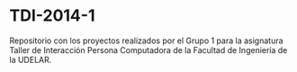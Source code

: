 TDI-2014-1
==========
Repositorio con los proyectos realizados por el Grupo 1 para la asignatura Taller de Interacción Persona Computadora de la Facultad de Ingeniería de la UDELAR.
